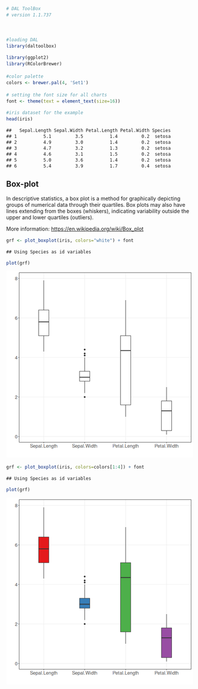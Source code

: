 
```r
# DAL ToolBox
# version 1.1.737



#loading DAL
library(daltoolbox) 
```


```r
library(ggplot2)
library(RColorBrewer)

#color palette
colors <- brewer.pal(4, 'Set1')

# setting the font size for all charts
font <- theme(text = element_text(size=16))
```


```r
#iris dataset for the example
head(iris)
```

```
##   Sepal.Length Sepal.Width Petal.Length Petal.Width Species
## 1          5.1         3.5          1.4         0.2  setosa
## 2          4.9         3.0          1.4         0.2  setosa
## 3          4.7         3.2          1.3         0.2  setosa
## 4          4.6         3.1          1.5         0.2  setosa
## 5          5.0         3.6          1.4         0.2  setosa
## 6          5.4         3.9          1.7         0.4  setosa
```

## Box-plot
In descriptive statistics, a box plot is a method for graphically depicting groups of numerical data through their quartiles. Box plots may also have lines extending from the boxes (whiskers), indicating variability outside the upper and lower quartiles (outliers). 

More information: https://en.wikipedia.org/wiki/Box_plot


```r
grf <- plot_boxplot(iris, colors="white") + font
```

```
## Using Species as id variables
```

```r
plot(grf)  
```

![plot of chunk unnamed-chunk-4](fig/grf_boxplot/unnamed-chunk-4-1.png)


```r
grf <- plot_boxplot(iris, colors=colors[1:4]) + font
```

```
## Using Species as id variables
```

```r
plot(grf)  
```

![plot of chunk unnamed-chunk-5](fig/grf_boxplot/unnamed-chunk-5-1.png)


